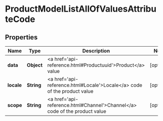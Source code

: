 

# ProductModelListAllOfValuesAttributeCode


## Properties

| Name | Type | Description | Notes |
|------------ | ------------- | ------------- | -------------|
|**data** | **Object** | &lt;a href&#x3D;&#39;api-reference.html#Productuuid&#39;&gt;Product&lt;/a&gt; value |  [optional] |
|**locale** | **String** | &lt;a href&#x3D;&#39;api-reference.html#Locale&#39;&gt;Locale&lt;/a&gt; code of the product value |  [optional] |
|**scope** | **String** | &lt;a href&#x3D;&#39;api-reference.html#Channel&#39;&gt;Channel&lt;/a&gt; code of the product value |  [optional] |




